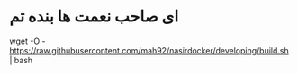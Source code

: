 # ای صاحب نعمت ها بنده تم
wget -O - https://raw.githubusercontent.com/mah92/nasirdocker/developing/build.sh | bash

